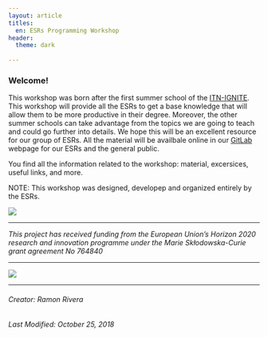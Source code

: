 ```yaml
---
layout: article
titles:
  en: ESRs Programming Workshop
header:
  theme: dark 
    
---
```

### Welcome!
This workshop was born after the first summer school of the [ITN-IGNITE](http://www.itn-ignite.eu/). This workshop will provide all the ESRs to get a base knowledge that will allow them to be more productive in their degree. Moreover, the other summer schools can take advantage from the topics we are going to teach and could go further into details. We hope this will be an excellent resource for our group of ESRs. All the material will be availbale online in our [GitLab]() webpage for our ESRs and the general public.  
 
You find all the information related to the workshop: material, excersices, useful links, and more.

NOTE: This workshop was designed, developep and organized entirely by the ESRs.       

 ![](https://i.imgur.com/KMVYY8O.png)   
 
 ---  
 
*This project has received funding from the European Union’s Horizon 2020 research and innovation programme under the Marie Skłodowska-Curie grant agreement No 764840*   

---   
![](https://i.imgur.com/LWHb2EO.jpg)    

---  
###### Creator: Ramon Rivera    
###### Last Modified: October 25, 2018    
